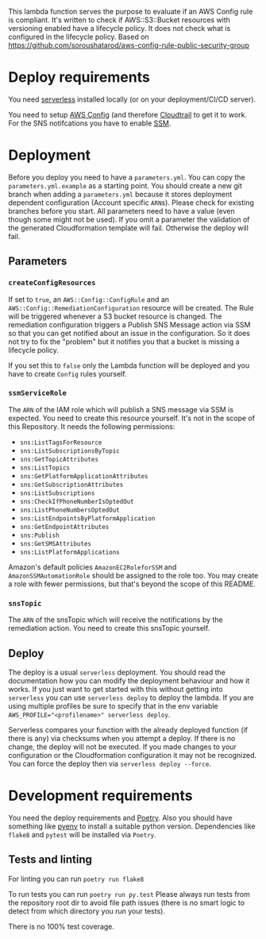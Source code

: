 This lambda function serves the purpose to evaluate if an AWS Config rule is
compliant. It's written to check if AWS::S3::Bucket resources with versioning
enabled have a lifecycle policy. It does not check what is configured in the
lifecycle policy.
Based on https://github.com/soroushatarod/aws-config-rule-public-security-group

# Deploy requirements

You need [serverless](https://www.serverless.com/) installed locally (or on your deployment/CI/CD server). 

You need to setup [AWS Config](https://aws.amazon.com/config/) (and therefore [Cloudtrail](https://aws.amazon.com/cloudtrail/) to get it to work. For the SNS notifcations you have to enable [SSM](https://aws.amazon.com/systems-manager/).

# Deployment

Before you deploy you need to have a `parameters.yml`. You can copy the `parameters.yml.example` as a starting point. You should create a new git branch when adding a `parameters.yml` because it stores deployment dependent configuration (Account specific `ARN`s). Please check for existing branches before you start. All parameters need to have a value (even though some might not be used). If you omit a parameter the validation of the generated Cloudformation template will fail. Otherwise the deploy will fail.

## Parameters

### `createConfigResources`

If set to `true`, an `AWS::Config::ConfigRule` and an `AWS::Config::RemediationConfiguration` resource will be created. The Rule will be triggered whenever a S3 bucket resource is changed. The remediation configuration triggers a Publish SNS Message action via SSM so that you can get notified about an issue in the configuration. So it does not try to fix the "problem" but it notifies you that a bucket is missing a lifecycle policy.

If you set this to `false` only the Lambda function will be deployed and you have to create `Config` rules yourself.

### `ssmServiceRole`

The `ARN` of the IAM role which will publish a SNS message via SSM is expected. You need to create this resource yourself. It's not in the scope of this Repository. It needs the following permissions:

- `sns:ListTagsForResource`
- `sns:ListSubscriptionsByTopic`
- `sns:GetTopicAttributes`
- `sns:ListTopics`
- `sns:GetPlatformApplicationAttributes`
- `sns:GetSubscriptionAttributes`
- `sns:ListSubscriptions`
- `sns:CheckIfPhoneNumberIsOptedOut`
- `sns:ListPhoneNumbersOptedOut`
- `sns:ListEndpointsByPlatformApplication`
- `sns:GetEndpointAttributes`
- `sns:Publish`
- `sns:GetSMSAttributes`
- `sns:ListPlatformApplications`

Amazon's default policies `AmazonEC2RoleforSSM` and `AmazonSSMAutomationRole` should be assigned to the role too. You may create a role with fewer permissions, but that's beyond the scope of this README.

### `snsTopic`

The `ARN` of the snsTopic which will receive the notifications by the remediation action. You need to create this snsTopic yourself.

## Deploy

The deploy is a usual `serverless` deployment. You should read the documentation how you can modify the deployment behaviour and how it works. If you just want to get started with this without getting into `serverless` you can use `serverless deploy` to deploy the lambda. If you are using multiple profiles be sure to specify that in the env variable `AWS_PROFILE="<profilename>" serverless deploy`.

Serverless compares your function with the already deployed function (if there is any) via checksums when you attempt a deploy. If there is no change, the deploy will not be executed. If you made changes to your configuration or the Cloudformation configuration it may not be recognized. You can force the deploy then via `serverless deploy --force`. 

# Development requirements

You need the deploy requirements and [Poetry](https://python-poetry.org/). Also you should have something like [pyenv](https://github.com/pyenv/pyenv) to install a suitable python version. Dependencies like `flake8` and `pytest` will be installed via `Poetry`.

## Tests and linting

For linting you can run `poetry run flake8`

To run tests you can run `poetry run py.test`
Please always run tests from the repository root dir to avoid file path issues (there is no smart logic to detect from which directory you run your tests).

There is no 100% test coverage.
